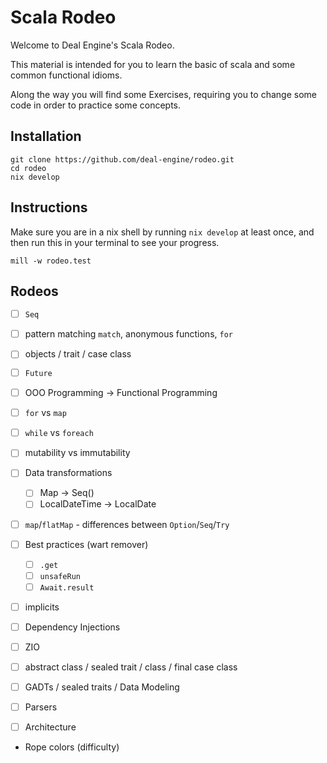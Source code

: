Scala Rodeo
===========

Welcome to Deal Engine's Scala Rodeo.

This material is intended for you to learn the basic of scala and some
common functional idioms.

Along the way you will find some Exercises, requiring you to change some
code in order to practice some concepts.

Installation
------------

    git clone https://github.com/deal-engine/rodeo.git
    cd rodeo
    nix develop

Instructions
------------

Make sure you are in a nix shell by running `nix develop` at least once,
and then run this in your terminal to see your progress.

    mill -w rodeo.test

Rodeos
-----

- [ ] `Seq`
- [ ] pattern matching `match`, anonymous functions, `for`
- [ ] objects / trait / case class
- [ ] `Future`
- [ ] OOO Programming → Functional Programming
- [ ] `for` vs `map`
- [ ] `while` vs `foreach`
- [ ] mutability vs immutability
- [ ] Data transformations
    - [ ] Map → Seq()
    - [ ] LocalDateTime → LocalDate
- [ ] `map`/`flatMap` - differences between `Option`/`Seq`/`Try`
- [ ] Best practices (wart remover)
    - [ ] `.get`
    - [ ] `unsafeRun`
    - [ ] `Await.result`
- [ ] implicits
- [ ] Dependency Injections
- [ ] ZIO
- [ ] abstract class / sealed trait / class / final case class
- [ ] GADTs / sealed traits / Data Modeling
- [ ] Parsers
- [ ] Architecture


- Rope colors (difficulty)

